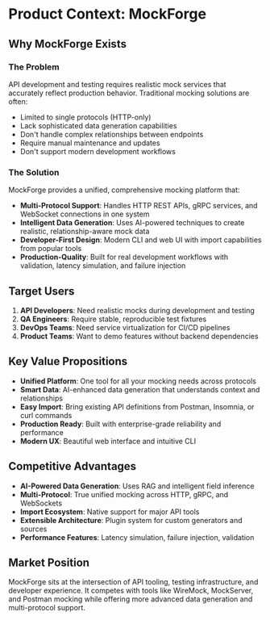 # Product Context: MockForge

## Why MockForge Exists

### The Problem
API development and testing requires realistic mock services that accurately reflect production behavior. Traditional mocking solutions are often:
- Limited to single protocols (HTTP-only)
- Lack sophisticated data generation capabilities
- Don't handle complex relationships between endpoints
- Require manual maintenance and updates
- Don't support modern development workflows

### The Solution
MockForge provides a unified, comprehensive mocking platform that:
- **Multi-Protocol Support**: Handles HTTP REST APIs, gRPC services, and WebSocket connections in one system
- **Intelligent Data Generation**: Uses AI-powered techniques to create realistic, relationship-aware mock data
- **Developer-First Design**: Modern CLI and web UI with import capabilities from popular tools
- **Production-Quality**: Built for real development workflows with validation, latency simulation, and failure injection

## Target Users
1. **API Developers**: Need realistic mocks during development and testing
2. **QA Engineers**: Require stable, reproducible test fixtures
3. **DevOps Teams**: Need service virtualization for CI/CD pipelines
4. **Product Teams**: Want to demo features without backend dependencies

## Key Value Propositions
- **Unified Platform**: One tool for all your mocking needs across protocols
- **Smart Data**: AI-enhanced data generation that understands context and relationships
- **Easy Import**: Bring existing API definitions from Postman, Insomnia, or curl commands
- **Production Ready**: Built with enterprise-grade reliability and performance
- **Modern UX**: Beautiful web interface and intuitive CLI

## Competitive Advantages
- **AI-Powered Data Generation**: Uses RAG and intelligent field inference
- **Multi-Protocol**: True unified mocking across HTTP, gRPC, and WebSockets
- **Import Ecosystem**: Native support for major API tools
- **Extensible Architecture**: Plugin system for custom generators and sources
- **Performance Features**: Latency simulation, failure injection, validation

## Market Position
MockForge sits at the intersection of API tooling, testing infrastructure, and developer experience. It competes with tools like WireMock, MockServer, and Postman mocking while offering more advanced data generation and multi-protocol support.

